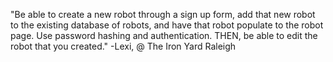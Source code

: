 "Be able to create a new robot through a sign up form, add that new robot to the existing database of robots, and have that robot populate to the robot page. Use password hashing and authentication. THEN, be able to edit the robot that you created." -Lexi, @ The Iron Yard Raleigh
